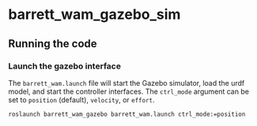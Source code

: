 # barrett_wam_gazebo_sim

## Running the code

### Launch the gazebo interface 

The `barrett_wam.launch` file will start the Gazebo simulator, load the urdf model, and start the controller interfaces. The `ctrl_mode` argument can be set to `position` (default), `velocity`, or `effort`.

```
roslaunch barrett_wam_gazebo barrett_wam.launch ctrl_mode:=position
```
